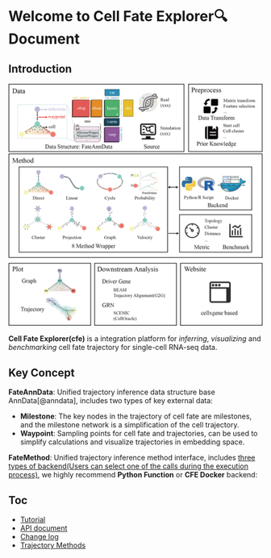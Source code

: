 # Welcome to Cell Fate Explorer🔍 Document

## Introduction

![framework](./img/framework.png)

**Cell Fate Explorer(cfe)** is a integration platform for *inferring*, *visualizing* and *benchmarking* cell fate trajectory for single-cell RNA-seq data.

## Key Concept

**FateAnnData**: Unified trajectory inference data structure base AnnData[@anndata], includes two types of key external data:

- **Milestone**: The key nodes in the trajectory of cell fate are milestones, and the milestone network is a simplification of the cell trajectory.
- **Waypoint**: Sampling points for cell fate and trajectories, can be used to simplify calculations and visualize trajectories in embedding space.

**FateMethod**: Unified trajectory inference method interface, includes [three types of backend(Users can select one of the calls during the execution process)](trajectory_methods.md), we highly recommend **Python Function** or **CFE Docker** backend:

## Toc

- [Tutorial](./tutorial.md)
- [API document](./api.md)
- [Change log](./trajectory_methods.md)
- [Trajectory Methods](./change_log.md)
